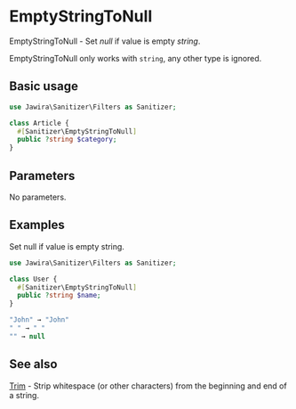# EmptyStringToNull

EmptyStringToNull - Set _null_ if value is empty _string_.

EmptyStringToNull only works with `string`, any other type is ignored.

## Basic usage

```php
use Jawira\Sanitizer\Filters as Sanitizer;

class Article {
  #[Sanitizer\EmptyStringToNull]
  public ?string $category;
}
```

## Parameters

No parameters.

## Examples

Set null if value is empty string.

```php
use Jawira\Sanitizer\Filters as Sanitizer;

class User {
  #[Sanitizer\EmptyStringToNull]
  public ?string $name;
}
```

```php
"John" → "John"
" " → " "
"" → null
```

## See also

[Trim](Trim.md) - Strip whitespace (or other characters) from the beginning and end of a string.
